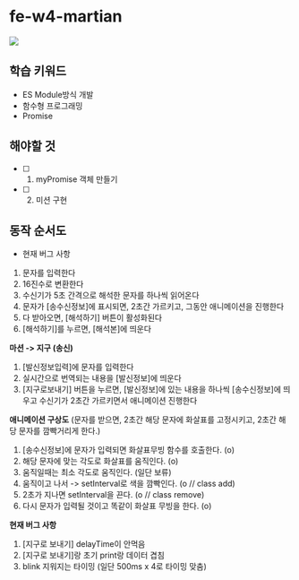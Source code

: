 # fe-w4-martian

![](https://images.theconversation.com/files/96726/original/image-20150930-19533-1by0fu3.jpg?ixlib=rb-1.1.0&rect=0%2C0%2C2000%2C970&q=45&auto=format&w=1356&h=668&fit=crop)

## 학습 키워드

- ES Module방식 개발
- 함수형 프로그래밍
- Promise

## 해야할 것

- [ ] 1. myPromise 객체 만들기
- [ ] 2. 미션 구현

## 동작 순서도

- 현재 버그 사항

1. 문자를 입력한다
2. 16진수로 변환한다
3. 수신기가 5초 간격으로 해석한 문자를 하나씩 읽어온다
4. 문자가 [송수신정보]에 표시되면, 2초간 가르키고, 그동안 애니메이션을 진행한다
5. 다 받아오면, [해석하기] 버튼이 활성화된다
6. [해석하기]를 누르면, [해석본]에 띄운다

**마션 -> 지구 (송신)**

1. [발신정보입력]에 문자를 입력한다
2. 실시간으로 번역되는 내용을 [발신정보]에 띄운다
3. [지구로보내기] 버튼을 누르면, [발신정보]에 있는 내용을 하나씩 [송수신정보]에 띄우고 수신기가 2초간 가르키면서 애니메이션 진행한다

**애니메이션 구상도**
(문자를 받으면, 2초간 해당 문자에 화살표를 고정시키고, 2초간 해당 문자를 깜빡거리게 한다.)

1. [송수신정보]에 문자가 입력되면 화살표무빙 함수를 호출한다. (o)
2. 해당 문자에 맞는 각도로 화살표를 움직인다. (o)
3. 움직일때는 최소 각도로 움직인다. (일단 보류)
4. 움직이고 나서 -> setInterval로 색을 깜빡인다. (o // class add)
5. 2초가 지나면 setInterval을 끈다. (o // class remove)
6. 다시 문자가 입력될 것이고 똑같이 화살표 무빙을 한다. (o)

**현재 버그 사항**

1. [지구로 보내기] delayTime이 안먹음
2. [지구로 보내기]랑 초기 print랑 데이터 겹침
3. blink 지워지는 타이밍 (일단 500ms x 4로 타이밍 맞춤)

